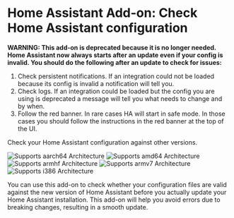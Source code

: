 # Home Assistant Add-on: Check Home Assistant configuration

**WARNING: This add-on is deprecated because it is no longer needed. Home Assistant now always starts after an update even if your config is invalid. You should do the following after an update to check for issues:**
1. Check persistent notifications. If an integration could not be loaded because its config is invalid a notification will tell you.
2. Check logs. If an integration could be loaded but the config you are using is deprecated a message will tell you what needs to change and by when.
3. Follow the red banner. In rare cases HA will start in safe mode. In those cases you should follow the instructions in the red banner at the top of the UI.

Check your Home Assistant configuration against other versions.

![Supports aarch64 Architecture][aarch64-shield] ![Supports amd64 Architecture][amd64-shield] ![Supports armhf Architecture][armhf-shield] ![Supports armv7 Architecture][armv7-shield] ![Supports i386 Architecture][i386-shield]

You can use this add-on to check whether your configuration files are valid against the
new version of Home Assistant before you actually update your Home Assistant
installation. This add-on will help you avoid errors due to breaking changes,
resulting in a smooth update.

[aarch64-shield]: https://img.shields.io/badge/aarch64-yes-green.svg
[amd64-shield]: https://img.shields.io/badge/amd64-yes-green.svg
[armhf-shield]: https://img.shields.io/badge/armhf-yes-green.svg
[armv7-shield]: https://img.shields.io/badge/armv7-yes-green.svg
[i386-shield]: https://img.shields.io/badge/i386-yes-green.svg
